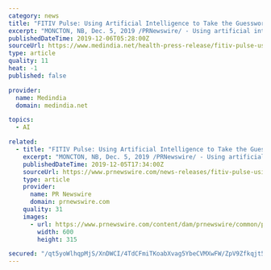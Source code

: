 ```yaml
---
category: news
title: "FITIV Pulse: Using Artificial Intelligence to Take the Guesswork Out of Weight Loss"
excerpt: "MONCTON, NB, Dec. 5, 2019 /PRNewswire/ - Using artificial intelligence, FITIV PULSE can intelligently predict a user's rate of weight loss and provide curated activity and nutrition advice to help them reach their goals. This new feature is called FITIV Insights - making it easier than ever to interpret health and fitness data by displaying ..."
publishedDateTime: 2019-12-06T05:28:00Z
sourceUrl: https://www.medindia.net/health-press-release/fitiv-pulse-using-artificial-intelligence-to-take-the-guesswork-out-of-weight-loss-443010-1.htm
type: article
quality: 11
heat: -1
published: false

provider:
  name: Medindia
  domain: medindia.net

topics:
  - AI

related:
  - title: "FITIV Pulse: Using Artificial Intelligence to Take the Guesswork Out of Weight Loss"
    excerpt: "MONCTON, NB, Dec. 5, 2019 /PRNewswire/ - Using artificial intelligence, FITIV PULSE can intelligently predict a user's rate of weight loss and provide curated activity and nutrition advice to help them reach their goals. This new feature is called FITIV Insights - making it easier than ever to interpret health and fitness data by displaying ..."
    publishedDateTime: 2019-12-05T17:34:00Z
    sourceUrl: https://www.prnewswire.com/news-releases/fitiv-pulse-using-artificial-intelligence-to-take-the-guesswork-out-of-weight-loss-300970224.html
    type: article
    provider:
      name: PR Newswire
      domain: prnewswire.com
    quality: 31
    images:
      - url: https://www.prnewswire.com/content/dam/prnewswire/common/prn_facebook_sharing_logo.jpg
        width: 600
        height: 315

secured: "/qt5yoWlhqpMjS/XnDWCI/4TdCFmiTKoabXvag5YbeCVMXwFW/ZpV9Zfkqjt5ASmHU5husDc4zcmeSqfuCwVgFqzzwGmlx/KsjiV3rMoFgMD18G2ScgWQZdn+LHFRuoNyKCe/JGT8cVlz99+22KZEeOumy3PJpzP6im4cHlKkRJxkreC3im62CY5oWLOqWGc8jXooR6h+T2ik7vg+SheV2vtDd0crBtECoA/yZT09h9+dq+ht8sVtY2rBvTPpfgwAIaRpld9ldEtC8rlUyRuig==;EJxR/etKmlME9wOGSEnU7Q=="
---
```


